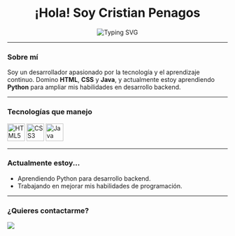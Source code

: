 <h1 align="center">¡Hola! Soy Cristian Penagos</h1>

<p align="center">
  <img src="https://readme-typing-svg.herokuapp.com?font=Fira+Code&duration=3000&pause=1000&color=00F57C&center=true&vCenter=true&width=500&lines=Desarrollador+en+formación+%7C+Java+%7C+Python;Apasionado+por+la+tecnología+y+el+aprendizaje+constante" alt="Typing SVG" />
</p>

---

### Sobre mí

Soy un desarrollador apasionado por la tecnología y el aprendizaje continuo. Domino **HTML**, **CSS** y **Java**, y actualmente estoy aprendiendo **Python** para ampliar mis habilidades en desarrollo backend.

---

### Tecnologías que manejo

<p align="left">
  <img src="https://cdn.jsdelivr.net/gh/devicons/devicon/icons/html5/html5-original.svg" width="40" height="40" alt="HTML5"/>
  <img src="https://cdn.jsdelivr.net/gh/devicons/devicon/icons/css3/css3-original.svg" width="40" height="40" alt="CSS3"/>
  <img src="https://cdn.jsdelivr.net/gh/devicons/devicon/icons/java/java-original.svg" width="40" height="40" alt="Java"/>
</p>

---

### Actualmente estoy...

- Aprendiendo Python para desarrollo backend.
- Trabajando en mejorar mis habilidades de programación.

---

### ¿Quieres contactarme?

<p>
  <a href="mailto:suarezalejo26@gmail.com"><img src="https://img.shields.io/badge/Email-%23D14836.svg?&style=for-the-badge&logo=gmail&logoColor=white" /></a>
 </p>
